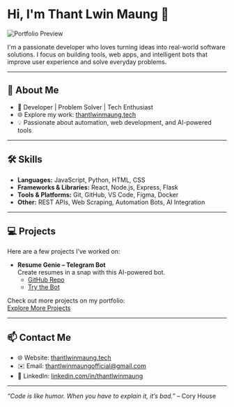 # Hi, I'm Thant Lwin Maung 👋

![Portfolio Preview](https://thantlwinmaung.tech/img/og-preview.png)

I'm a passionate developer who loves turning ideas into real-world software solutions. I focus on building tools, web apps, and intelligent bots that improve user experience and solve everyday problems.

---

## 🔹 About Me
- 🚀 Developer | Problem Solver | Tech Enthusiast  
- 🌐 Explore my work: [thantlwinmaung.tech](https://thantlwinmaung.tech)  
- 💡 Passionate about automation, web development, and AI-powered tools  

---

## 🛠️ Skills
- **Languages:** JavaScript, Python, HTML, CSS  
- **Frameworks & Libraries:** React, Node.js, Express, Flask  
- **Tools & Platforms:** Git, GitHub, VS Code, Figma, Docker  
- **Other:** REST APIs, Web Scraping, Automation Bots, AI Integration  

---

## 💻 Projects
Here are a few projects I’ve worked on:  

- **Resume Genie – Telegram Bot**  
  Create resumes in a snap with this AI-powered bot.  
  - [GitHub Repo](https://github.com/MrThantdgaf/resumegenie)  
  - [Try the Bot](https://t.me/buildmyresumebot)  

Check out more projects on my portfolio:  
[Explore More Projects](https://thantlwinmaung.tech#projects)  

---

## 📫 Contact Me
- 🌐 Website: [thantlwinmaung.tech](https://thantlwinmaung.tech)  
- ✉️ Email: [thantlwinmaungofficial@gmail.com](mailto:thantlwinmaungofficial@gmail.com)  
- 🔗 LinkedIn: [linkedin.com/in/thantlwinmaung](https://www.linkedin.com/in/thant-lwin-maung-022288297)  

---

*“Code is like humor. When you have to explain it, it’s bad.”* – Cory House

